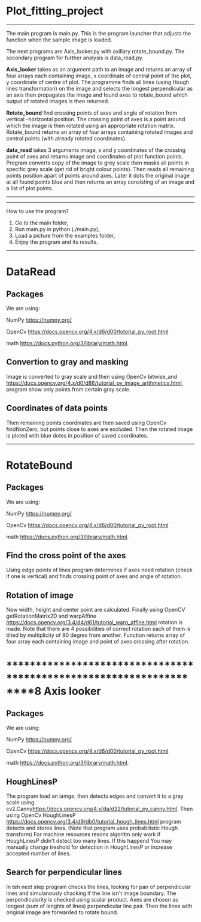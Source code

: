 # Plot_fitting_project

************************************************
The main program is main.py. This is the program launcher that adjusts the function when the sample image is loaded.

The next programs are Axis_looker.py with axillary rotate_bound.py. The secondary
program for further analysis is data_read.py.

**Axis_looker** takes as an argument path to an image and returns an array
of four arrays each containing image, x coordinate of central point of
the plot, y coordinate of centre of plot. The programme finds all lines
(using Hough lines transformation) on the image and selects
the longest perpendicular as an axis then propagates the image and found axes to
rotate_bound which output of rotated images is then returned.

**Rotate_bound** find crossing points of axes and angle of rotation from vertical
-horizontal position. The crossing point of axes is a point around which the image
is then rotated using an appropriate rotation matrix. Rotate_bound returns
an array of four arrays containing rotated images and central points
(with already rotated coordinates).

**data_read** takes 3 arguments image, x and y coordinates of the crossing point
of axes and returns image and coordinates of plot function points. Program converts copy of the image to grey scale then masks all points
in specific grey scale (get rid of bright colour points). Then reads all
remaining points position apart of points around axes. Later it dots
the original image at all found points blue and then returns an array consisting
of an image and a list of plot points.
*****************************************************************
-----------------------------------------------------------------
How to use the program?

1. Go to the main folder,
2. Run main.py in python (./main.py),
3. Load a picture from the examples folder,
4. Enjoy the program and its results.

----------------------------------------------------------------

DataRead
=========


Packages
--------
We are using:

NumPy <https://numpy.org/>

OpenCv <https://docs.opencv.org/4.x/d6/d00/tutorial_py_root.html>

math <https://docs.python.org/3/library/math.html>.

Convertion to gray and masking
------------------------
Image is converted to gray scale and then using OpenCv bitwise_and <https://docs.opencv.org/4.x/d0/d86/tutorial_py_image_arithmetics.html>,
program show only points from certain gray scale.


Coordinates of data points
--------------------------
Then remaining points coordinates are then saved using OpenCv findNonZero, but points
close to axes are excluded.
Then the rotated image is ploted with blue dotes in position of saved coordinates.
************************************************
RotateBound
==========


Packages
--------
We are using:

NumPy <https://numpy.org/>

OpenCv <https://docs.opencv.org/4.x/d6/d00/tutorial_py_root.html>

math <https://docs.python.org/3/library/math.html>.

Find the cross point of the axes
------------------------
Using edge points of lines program determines if axes need rotation (check if one is vertical)
 and finds crossing point of axes and angle of rotation.


Rotation of image
-----------------
New width, height and center point are calculated. Finally using OpenCV
getRotationMatrix2D  and warpAffine <https://docs.opencv.org/3.4/d4/d61/tutorial_warp_affine.html>
rotation is made. Note that there are 4 possibilities of correct rotation each of them
is tilted by multiplicity of 90 degres from another. Function returns array of four array
each containing image and point of axes crossing after rotation.

*******************************************************************8
Axis looker
==========


Packages
--------
We are using:

NumPy <https://numpy.org/>

OpenCv <https://docs.opencv.org/4.x/d6/d00/tutorial_py_root.html>

math <https://docs.python.org/3/library/math.html>.

HoughLinesP
-----------
The program load an iamge, then detects edges and convert it to a gray scale
using cv2.Canny<https://docs.opencv.org/4.x/da/d22/tutorial_py_canny.html>.
Then using OpenCv HoughLinesP <https://docs.opencv.org/3.4/d9/db0/tutorial_hough_lines.html>
program detects and stores lines. (Note that program uses probabilistic Hough transform)
For machine resources resons algoritm only work if HoughLinesP didn't detect
too many lines. If this happend You may manually change treshold for detection
in HoughLinesP or increase accepted number of lines.

Search for perpendicular lines
------------------------------
In teh next step program checks the lines, looking for pair of perpendicular
lines and simulanously chacking if the line isn't image boundary. The perpendicularity is
checked using scalar product. Axes are chosen as longest (sum of lenghts of lines)
perpendicular line pair. Then the lines with original image are forwarded to rotate bound.
